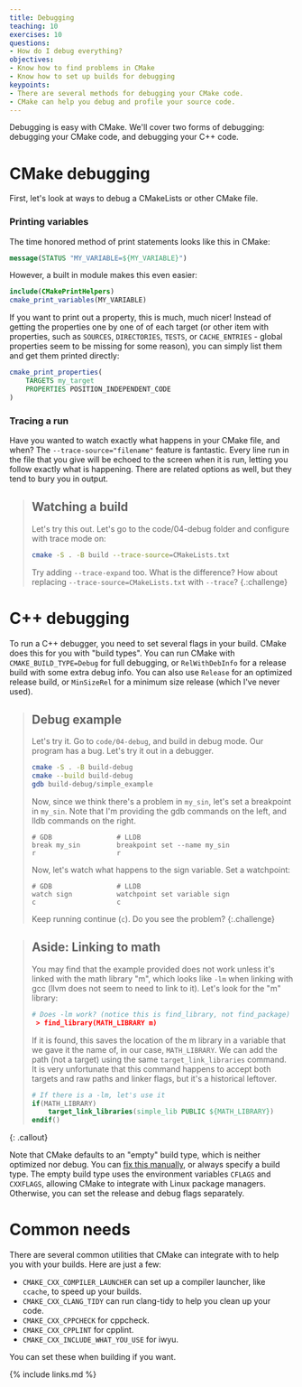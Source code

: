 ```yaml
---
title: Debugging
teaching: 10
exercises: 10
questions:
- How do I debug everything?
objectives:
- Know how to find problems in CMake
- Know how to set up builds for debugging
keypoints:
- There are several methods for debugging your CMake code.
- CMake can help you debug and profile your source code.
---
```


Debugging is easy with CMake. We'll cover two forms of debugging: debugging your CMake code, and
debugging your C++ code.


# CMake debugging

First, let's look at ways to debug a CMakeLists or other CMake file.

### Printing variables

The time honored method of print statements looks like this in CMake:

```cmake
message(STATUS "MY_VARIABLE=${MY_VARIABLE}")
```

However, a built in module makes this even easier:

```cmake
include(CMakePrintHelpers)
cmake_print_variables(MY_VARIABLE)
```

If you want to print out a property, this is much, much nicer! Instead of getting the properties one
by one of of each target (or other item with properties, such as `SOURCES`, `DIRECTORIES`, `TESTS`,
or `CACHE_ENTRIES` - global properties seem to be missing for some reason), you can simply list them
and get them printed directly:

```cmake
cmake_print_properties(
    TARGETS my_target
    PROPERTIES POSITION_INDEPENDENT_CODE
)
```


### Tracing a run

Have you wanted to watch exactly what happens in your CMake file, and when? The
`--trace-source="filename"` feature is fantastic. Every line run in the file that you give will be
echoed to the screen when it is run, letting you follow exactly what is happening. There are related
options as well, but they tend to bury you in output.

> ## Watching a build
>
> Let's try this out. Let's go to the code/04-debug folder and configure with trace mode on:
>
> ```bash
> cmake -S . -B build --trace-source=CMakeLists.txt
> ```
>
> Try adding `--trace-expand` too. What is the difference? How about replacing
> `--trace-source=CMakeLists.txt` with `--trace`?
{.:challenge}

# C++ debugging

To run a C++ debugger, you need to set several flags in your build. CMake does this for you with
"build types". You can run CMake with `CMAKE_BUILD_TYPE=Debug` for full debugging, or
`RelWithDebInfo` for a release build with some extra debug info. You can also use `Release` for an
optimized release build, or `MinSizeRel` for a minimum size release (which I've never used).

> ## Debug example
>
> Let's try it. Go to `code/04-debug`, and build in debug mode. Our program has a bug. Let's try it
> out in a debugger.
>
> ```bash
> cmake -S . -B build-debug
> cmake --build build-debug
> gdb build-debug/simple_example
> ```
>
> Now, since we think there's a problem in `my_sin`, let's set a breakpoint in `my_sin`. Note that
> I'm providing the gdb commands on the left, and lldb commands on the right.
>
> ```
> # GDB                # LLDB
> break my_sin         breakpoint set --name my_sin
> r                    r
> ```
>
> Now, let's watch what happens to the sign variable. Set a watchpoint:
>
> ```
> # GDB                # LLDB
> watch sign           watchpoint set variable sign
> c                    c
> ```
>
> Keep running continue (`c`). Do you see the problem?
{:.challenge}

> ## Aside: Linking to math
>
> You may find that the example provided does not work unless it's linked with the math library "m",
> which looks like `-lm` when linking with gcc (llvm does not seem to need to link to it). Let's
> look for the "m" library:
>
> ~~~cmake
> # Does -lm work? (notice this is find_library, not find_package)
>  > find_library(MATH_LIBRARY m)
> ~~~
>
> If it is found, this saves the location of the m library in a variable that we gave it the name
> of, in our case, `MATH_LIBRARY`. We can add the path (not a target) using the same
> `target_link_libraries` command. It is very unfortunate that this command happens to accept both
> targets and raw paths and linker flags, but it's a historical leftover.
>
> ~~~cmake
> # If there is a -lm, let's use it
> if(MATH_LIBRARY)
>     target_link_libraries(simple_lib PUBLIC ${MATH_LIBRARY})
> endif()
> ~~~
{: .callout}


Note that CMake defaults to an "empty" build type, which is neither optimized nor debug. You can
[fix this manually](https://cliutils.gitlab.io/modern-cmake/chapters/features.html), or always
specify a build type. The empty build type uses the environment variables `CFLAGS` and `CXXFLAGS`,
allowing CMake to integrate with Linux package managers. Otherwise, you can set the release and
debug flags separately.

# Common needs

There are several common utilities that CMake can integrate with to help you with your builds. Here
are just a few:

* `CMAKE_CXX_COMPILER_LAUNCHER` can set up a compiler launcher, like `ccache`, to speed up your
  builds.
* `CMAKE_CXX_CLANG_TIDY` can run clang-tidy to help you clean up your code.
* `CMAKE_CXX_CPPCHECK` for cppcheck.
* `CMAKE_CXX_CPPLINT` for cpplint.
* `CMAKE_CXX_INCLUDE_WHAT_YOU_USE` for iwyu.

You can set these when building if you want.

{% include links.md %}
